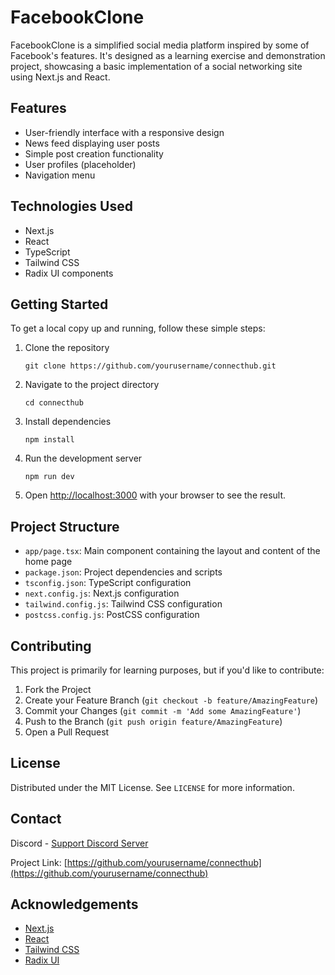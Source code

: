 # FacebookClone

FacebookClone is a simplified social media platform inspired by some of Facebook's features. It's designed as a learning exercise and demonstration project, showcasing a basic implementation of a social networking site using Next.js and React.

## Features

- User-friendly interface with a responsive design
- News feed displaying user posts
- Simple post creation functionality
- User profiles (placeholder)
- Navigation menu

## Technologies Used

- Next.js
- React
- TypeScript
- Tailwind CSS
- Radix UI components

## Getting Started

To get a local copy up and running, follow these simple steps:

1. Clone the repository
   ```
   git clone https://github.com/yourusername/connecthub.git
   ```

2. Navigate to the project directory
   ```
   cd connecthub
   ```

3. Install dependencies
   ```
   npm install
   ```

4. Run the development server
   ```
   npm run dev
   ```

5. Open [http://localhost:3000](http://localhost:3000) with your browser to see the result.

## Project Structure

- `app/page.tsx`: Main component containing the layout and content of the home page
- `package.json`: Project dependencies and scripts
- `tsconfig.json`: TypeScript configuration
- `next.config.js`: Next.js configuration
- `tailwind.config.js`: Tailwind CSS configuration
- `postcss.config.js`: PostCSS configuration

## Contributing

This project is primarily for learning purposes, but if you'd like to contribute:

1. Fork the Project
2. Create your Feature Branch (`git checkout -b feature/AmazingFeature`)
3. Commit your Changes (`git commit -m 'Add some AmazingFeature'`)
4. Push to the Branch (`git push origin feature/AmazingFeature`)
5. Open a Pull Request

## License

Distributed under the MIT License. See `LICENSE` for more information.

## Contact

Discord - [Support Discord Server](https://discord.gg/K4QyVqnS8E)

Project Link: [https://github.com/yourusername/connecthub](https://github.com/yourusername/connecthub)

## Acknowledgements

- [Next.js](https://nextjs.org/)
- [React](https://reactjs.org/)
- [Tailwind CSS](https://tailwindcss.com/)
- [Radix UI](https://www.radix-ui.com/)
